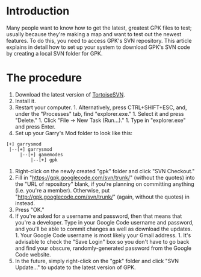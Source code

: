 # Introduction #
Many people want to know how to get the latest, greatest GPK files to test; usually because they're making a map and want to test out the newest features. To do this, you need to access GPK's SVN repository. This article explains in detail how to set up your system to download GPK's SVN code by creating a local SVN folder for GPK.

# The procedure #
  1. Download the latest version of [TortoiseSVN](http://tortoisesvn.tigris.org/).
  1. Install it.
  1. Restart your computer.
    1. Alternatively, press CTRL+SHIFT+ESC, and, under the "Processes" tab, find "explorer.exe."
    1. Select it and press "Delete."
    1. Click "File -> New Task (Run...)."
    1. Type in "explorer.exe" and press Enter.
  1. Set up your Garry's Mod folder to look like this:
```
[+] garrysmod
 |--[+] garrysmod
     |--[+] gamemodes
         |--[+] gpk
```
  1. Right-click on the newly created "gpk" folder and click "SVN Checkout."
  1. Fill in "https://gpk.googlecode.com/svn/trunk/" (without the quotes) into the "URL of repository" blank, if you're planning on committing anything (i.e. you're a member). Otherwise, put "http://gpk.googlecode.com/svn/trunk/" (again, without the quotes) in instead.
  1. Press "OK."
  1. If you're asked for a username and password, then that means that you're a developer. Type in your Google Code username and password, and you'll be able to commit changes as well as download the updates.
    1. Your Google Code username is most likely your Gmail address.
    1. It's advisable to check the "Save Login" box so you don't have to go back and find your obscure, randomly-generated password from the Google Code website.
  1. In the future, simply right-click on the "gpk" folder and click "SVN Update..." to update to the latest version of GPK.